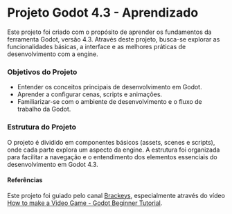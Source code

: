 # Projeto Godot 4.3 - Aprendizado

Este projeto foi criado com o propósito de aprender os fundamentos da ferramenta Godot, versão 4.3. Através deste projeto, busca-se explorar as funcionalidades básicas, a interface e as melhores práticas de desenvolvimento com a engine.

### Objetivos do Projeto
- Entender os conceitos principais de desenvolvimento em Godot.
- Aprender a configurar cenas, scripts e animações.
- Familiarizar-se com o ambiente de desenvolvimento e o fluxo de trabalho da Godot.


### Estrutura do Projeto
O projeto é dividido em componentes básicos (assets, scenes e scripts), onde cada parte explora um aspecto da engine. A estrutura foi organizada para facilitar a navegação e o entendimento dos elementos essenciais do desenvolvimento em Godot 4.3.

#### Referências
Este projeto foi guiado pelo canal [Brackeys](https://www.youtube.com/@Brackeys), especialmente através do vídeo [How to make a Video Game - Godot Beginner Tutorial](https://www.youtube.com/watch?v=LOhfqjmasi0).
